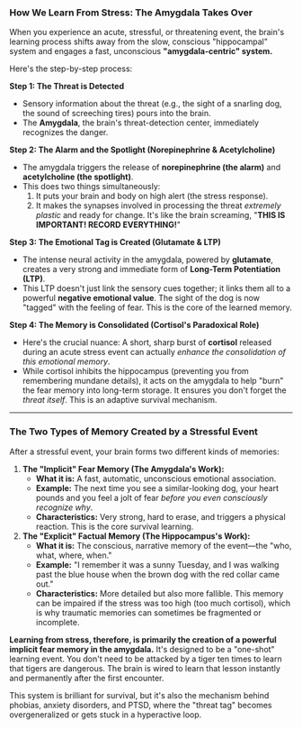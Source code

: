 ### **How We Learn From Stress: The Amygdala Takes Over**

When you experience an acute, stressful, or threatening event, the brain's learning process shifts away from the slow, conscious "hippocampal" system and engages a fast, unconscious **"amygdala-centric" system.**

Here's the step-by-step process:

**Step 1: The Threat is Detected**



* Sensory information about the threat (e.g., the sight of a snarling dog, the sound of screeching tires) pours into the brain.
* The **Amygdala**, the brain's threat-detection center, immediately recognizes the danger.

**Step 2: The Alarm and the Spotlight (Norepinephrine & Acetylcholine)**



* The amygdala triggers the release of **norepinephrine (the alarm)** and **acetylcholine (the spotlight)**.
* This does two things simultaneously:
    1. It puts your brain and body on high alert (the stress response).
    2. It makes the synapses involved in processing the threat *extremely plastic* and ready for change. It's like the brain screaming, "**THIS IS IMPORTANT! RECORD EVERYTHING!**"

**Step 3: The Emotional Tag is Created (Glutamate & LTP)**



* The intense neural activity in the amygdala, powered by **glutamate**, creates a very strong and immediate form of **Long-Term Potentiation (LTP)**.
* This LTP doesn't just link the sensory cues together; it links them all to a powerful **negative emotional value**. The sight of the dog is now "tagged" with the feeling of fear. This is the core of the learned memory.

**Step 4: The Memory is Consolidated (Cortisol's Paradoxical Role)**



* Here's the crucial nuance: A short, sharp burst of **cortisol** released during an acute stress event can actually *enhance the consolidation of this emotional memory*.
* While cortisol inhibits the hippocampus (preventing you from remembering mundane details), it acts on the amygdala to help "burn" the fear memory into long-term storage. It ensures you don't forget the *threat itself*. This is an adaptive survival mechanism.


---


### **The Two Types of Memory Created by a Stressful Event**

After a stressful event, your brain forms two different kinds of memories:



1. **The "Implicit" Fear Memory (The Amygdala's Work):**
    * **What it is:** A fast, automatic, unconscious emotional association.
    * **Example:** The next time you see a similar-looking dog, your heart pounds and you feel a jolt of fear *before you even consciously recognize why*.
    * **Characteristics:** Very strong, hard to erase, and triggers a physical reaction. This is the core survival learning.
2. **The "Explicit" Factual Memory (The Hippocampus's Work):**
    * **What it is:** The conscious, narrative memory of the event—the "who, what, where, when."
    * **Example:** "I remember it was a sunny Tuesday, and I was walking past the blue house when the brown dog with the red collar came out."
    * **Characteristics:** More detailed but also more fallible. This memory can be impaired if the stress was too high (too much cortisol), which is why traumatic memories can sometimes be fragmented or incomplete.

**Learning from stress, therefore, is primarily the creation of a powerful implicit fear memory in the amygdala.** It's designed to be a "one-shot" learning event. You don't need to be attacked by a tiger ten times to learn that tigers are dangerous. The brain is wired to learn that lesson instantly and permanently after the first encounter.

This system is brilliant for survival, but it's also the mechanism behind phobias, anxiety disorders, and PTSD, where the "threat tag" becomes overgeneralized or gets stuck in a hyperactive loop.
